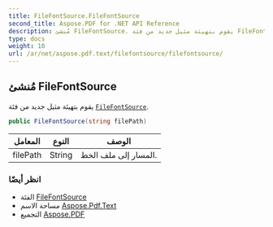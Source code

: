 ```yaml
---
title: FileFontSource.FileFontSource
second_title: Aspose.PDF for .NET API Reference
description: مُنشئ FileFontSource. يقوم بتهيئة مثيل جديد من فئة FileFontSource
type: docs
weight: 10
url: /ar/net/aspose.pdf.text/filefontsource/filefontsource/
---
```

## مُنشئ FileFontSource

يقوم بتهيئة مثيل جديد من فئة [`FileFontSource`](../).

```csharp
public FileFontSource(string filePath)
```

| المعامل | النوع | الوصف |
| --- | --- | --- |
| filePath | String | المسار إلى ملف الخط. |

### انظر أيضًا

* الفئة [FileFontSource](../)
* مساحة الاسم [Aspose.Pdf.Text](../../../aspose.pdf.text/)
* التجميع [Aspose.PDF](../../../)